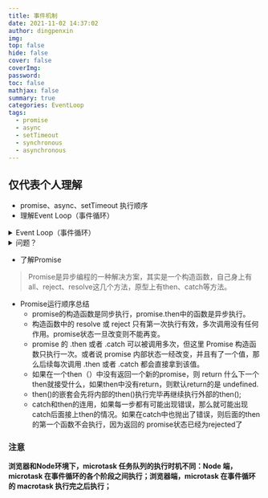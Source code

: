 ```yaml
---
title: 事件机制
date: 2021-11-02 14:37:02
author: dingpenxin
img: 
top: false
hide: false
cover: false
coverImg: 
password: 
toc: false
mathjax: false
summary: true
categories: EventLoop
tags:
  - promise
  - async
  - setTimeout
  - synchronous
  - asynchronous
---
```


## 仅代表个人理解

- promise、async、setTimeout 执行顺序
- 理解Event Loop（事件循环）

<details>
<summary>Event Loop（事件循环）</summary>
<blockquote>
 <details>
 <summary>需要了解的一些点</summary>

- 首先是js运行机制是什么？  

  - JavaScript语言是单线程的，同一个时间只能做一件事；
  - 遵循事件循环机制，当JS解析执行时，会被引擎分为两类任务，同步任务（synchronous） 和 异步任务（asynchronous）。对于同步任务来说，会被推到执行栈按顺序去执行这些任务。对于异步任务来说，当其可以被执行时，会被放到一个 任务队列（task queue） 里等待JS引擎去执行。当执行栈中的所有同步任务完成后，JS引擎才会去任务队列里查看是否有任务存在，并将任务放到执行栈中去执行，执行完了又会去任务队列里查看是否有已经可以执行的任务。这种循环检查的机制，就叫做事件循环(Event Loop)。对于任务队列，其实是有更细的分类。其被分为 微任务（microtask）队列 & 宏任务（macrotask）队列。
  - **总结：同步任务是同步任务，异步任务分（微任务、宏任务）**

- 任务队列是什么？

  - 单线程就意味着，所有任务需要排队，前一个任务结束，才会执行后一个任务。如果前一个任务耗时很长，后一个任务就不得不一直等着。
  - 所有任务可以分成两种，一种是**同步任务（synchronous）**，另一种是**异步任务（asynchronous）**。同步任务指的是，在主线程上排队执行的任务，只有前一个任务执行完毕，才能执行后一个任务；异步任务指的是，不进入主线程、而进入"任务队列"（task queue）的任务，只有"任务队列"通知主线程，某个异步任务可以执行了，该任务才会进入主线程执行。
  - 异步任务可以分为（微任务、宏任务），微任务优先级高于宏任务。
  - 异步执行的运行机制如下：
    > （1）所有同步任务都在主线程上执行，形成一个执行栈（execution context stack）。

    >（2）主线程之外，还存在一个"任务队列"（task queue）。只要异步任务有了运行结果，就在"任务队列"之中放置一个事件。

    >（3）一旦"执行栈"中的所有同步任务执行完毕，系统就会读取"任务队列"，看看里面有哪些事件。那些对应的异步任务，于是结束等待状态，进入执行栈，开始执行。

    >（4）主线程不断重复上面的第三步。


![ "eventloop" ](https://pic1.zhimg.com/80/v2-59a1cbab9a259817f728849d60ede6ac_720w.jpg)


- **宏任务**包括：script(整体代码)，I/O， setTimeout，setInterval，requestAnimationFrame，setImmediate。其中setImmediate只存在于Node中，requestAnimationFrame只存在于浏览器中。
- **微任务**包括：Promise，Object.observe(已废弃)，MutationObserver(html5新特性)，process.nextTick。其中process.nextTick只存在于Node中，MutationObserver只存在于浏览器中。

![图片](https://img-blog.csdnimg.cn/2020120520201083.png?x-oss-process=image/watermark,type_ZmFuZ3poZW5naGVpdGk,shadow_10,text_aHR0cHM6Ly9ibG9nLmNzZG4ubmV0L3FxXzMxOTY3OTg1,size_16,color_FFFFFF,t_70)

### 完整关系

![图片](image.png)
</details>
</blockquote>
</details>

  <details>
   <summary>问题？</summary>

   ```js
// -------------
<script>
  console.log(1);
  setTimeout(() => {
  console.log(2)
}, 0);
  new Promise((resolve) => {
  console.log(3)
  resolve();
}).then(() => {
  console.log(4)
});
  function delay(time) {
  new Promise((resolve) => {
    console.log(6);
    setTimeout(resolve, time);
  }).then(()=>{
    console.log(15)
  })
}
  (async function aa() {
  console.log(12)
  await delay(2000);
  console.log(14);
})();
  console.log(5);
  // 1 3 12 6 5 4 14 2 15
  
  
</script>
   ```

</details>


- 了解Promise

> Promise是异步编程的一种解决方案，其实是一个构造函数，自己身上有all、reject、resolve这几个方法，原型上有then、catch等方法。
- Promise运行顺序总结
    - promise的构造函数是同步执行，promise.then中的函数是异步执行。
    - 构造函数中的 resolve 或 reject 只有第一次执行有效，多次调用没有任何作用。promise状态一旦改变则不能再变。
    - promise 的 .then 或者 .catch 可以被调用多次，但这里 Promise 构造函数只执行一次。或者说 promise 内部状态一经改变，并且有了一个值，那么后续每次调用 .then 或者 .catch 都会直接拿到该值。
    - 如果在一个then（）中没有返回一个新的promise，则 return 什么下一个then就接受什么，如果then中没有return，则默认return的是 undefined.
    - then()的嵌套会先将内部的then()执行完毕再继续执行外部的then();
    - catch和then的连用，如果每一步都有可能出现错误，那么就可能出现catch后面接上then的情况。如果在catch中也抛出了错误，则后面的then的第一个函数不会执行，因为返回的 promise状态已经为rejected了





### 注意

**浏览器和Node环境下，microtask 任务队列的执行时机不同：Node 端，microtask 在事件循环的各个阶段之间执行；浏览器端，microtask 在事件循环的 macrotask 执行完之后执行；**

